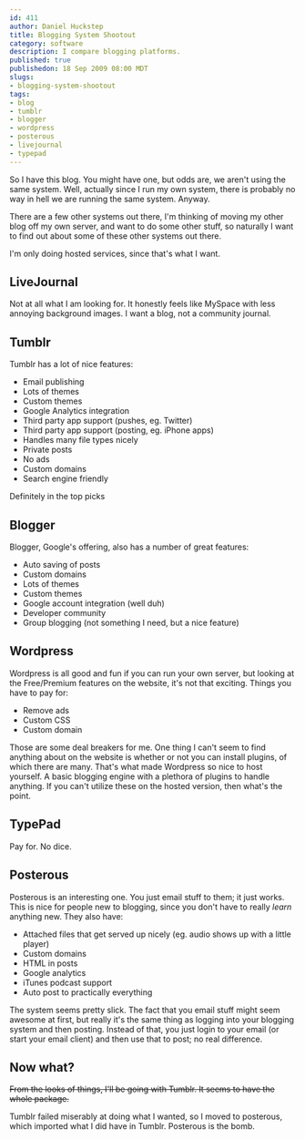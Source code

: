 ```yaml
--- 
id: 411
author: Daniel Huckstep
title: Blogging System Shootout
category: software
description: I compare blogging platforms.
published: true
publishedon: 18 Sep 2009 08:00 MDT
slugs: 
- blogging-system-shootout
tags: 
- blog
- tumblr
- blogger
- wordpress
- posterous
- livejournal
- typepad
---
```

So I have this blog. You might have one, but odds are, we aren't using
the same system. Well, actually since I run my own system, there is
probably no way in hell we are running the same system. Anyway.

There are a few other systems out there, I'm thinking of moving my other
blog off my own server, and want to do some other stuff, so naturally I
want to find out about some of these other systems out there.

I'm only doing hosted services, since that's what I want.

## LiveJournal

Not at all what I am looking for. It honestly feels like MySpace with
less annoying background images. I want a blog, not a community journal.

## Tumblr

Tumblr has a lot of nice features:

-   Email publishing
-   Lots of themes
-   Custom themes
-   Google Analytics integration
-   Third party app support (pushes, eg. Twitter)
-   Third party app support (posting, eg. iPhone apps)
-   Handles many file types nicely
-   Private posts
-   No ads
-   Custom domains
-   Search engine friendly

Definitely in the top picks

## Blogger

Blogger, Google's offering, also has a number of great features:

-   Auto saving of posts
-   Custom domains
-   Lots of themes
-   Custom themes
-   Google account integration (well duh)
-   Developer community
-   Group blogging (not something I need, but a nice feature)

## Wordpress

Wordpress is all good and fun if you can run your own server, but
looking at the Free/Premium features on the website, it's not that
exciting. Things you have to pay for:

-   Remove ads
-   Custom CSS
-   Custom domain

Those are some deal breakers for me. One thing I can't seem to find
anything about on the website is whether or not you can install plugins,
of which there are many. That's what made Wordpress so nice to host
yourself. A basic blogging engine with a plethora of plugins to handle
anything. If you can't utilize these on the hosted version, then what's
the point.

## TypePad

Pay for. No dice.

## Posterous

Posterous is an interesting one. You just email stuff to them; it just
works. This is nice for people new to blogging, since you don't have to
really *learn* anything new. They also have:

-   Attached files that get served up nicely (eg. audio shows up with a
    little player)
-   Custom domains
-   HTML in posts
-   Google analytics
-   iTunes podcast support
-   Auto post to practically everything

The system seems pretty slick. The fact that you email stuff might seem
awesome at first, but really it's the same thing as logging into your
blogging system and then posting. Instead of that, you just login to
your email (or start your email client) and then use that to post; no
real difference.

## Now what?

~~From the looks of things, I'll be going with Tumblr. It seems to have
the whole package.~~

Tumblr failed miserably at doing what I wanted, so I moved to posterous,
which imported what I did have in Tumblr. Posterous is the bomb.
